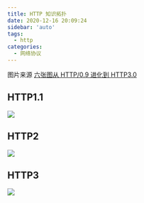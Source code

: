 ```yaml
---
title: HTTP 知识拓扑
date: 2020-12-16 20:09:24
sidebar: 'auto'
tags:
  - http
categories:
  - 网络协议
---
```


图片来源 [六张图从 HTTP/0.9 进化到 HTTP3.0](https://juejin.im/post/6856036933723521032?utm_source=gold_browser_extension)

## HTTP1.1

![](https://gitee.com/alvin0216/cdn/raw/master/images/http1.1.png)

## HTTP2

![](https://gitee.com/alvin0216/cdn/raw/master/images/http2.png)

## HTTP3

![](https://gitee.com/alvin0216/cdn/raw/master/images/http3.png)
